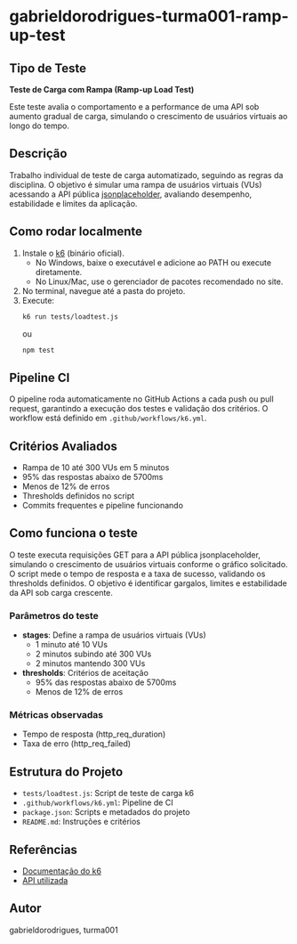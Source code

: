 # gabrieldorodrigues-turma001-ramp-up-test

## Tipo de Teste

**Teste de Carga com Rampa (Ramp-up Load Test)**

Este teste avalia o comportamento e a performance de uma API sob aumento gradual de carga, simulando o crescimento de usuários virtuais ao longo do tempo.

## Descrição

Trabalho individual de teste de carga automatizado, seguindo as regras da disciplina. O objetivo é simular uma rampa de usuários virtuais (VUs) acessando a API pública [jsonplaceholder](https://jsonplaceholder.typicode.com/posts), avaliando desempenho, estabilidade e limites da aplicação.

## Como rodar localmente

1. Instale o [k6](https://k6.io/docs/getting-started/installation/) (binário oficial).
   - No Windows, baixe o executável e adicione ao PATH ou execute diretamente.
   - No Linux/Mac, use o gerenciador de pacotes recomendado no site.
2. No terminal, navegue até a pasta do projeto.
3. Execute:
   ```sh
   k6 run tests/loadtest.js
   ```
   ou
   ```sh
   npm test
   ```

## Pipeline CI

O pipeline roda automaticamente no GitHub Actions a cada push ou pull request, garantindo a execução dos testes e validação dos critérios. O workflow está definido em `.github/workflows/k6.yml`.

## Critérios Avaliados

- Rampa de 10 até 300 VUs em 5 minutos
- 95% das respostas abaixo de 5700ms
- Menos de 12% de erros
- Thresholds definidos no script
- Commits frequentes e pipeline funcionando

## Como funciona o teste

O teste executa requisições GET para a API pública jsonplaceholder, simulando o crescimento de usuários virtuais conforme o gráfico solicitado. O script mede o tempo de resposta e a taxa de sucesso, validando os thresholds definidos. O objetivo é identificar gargalos, limites e estabilidade da API sob carga crescente.

### Parâmetros do teste

- **stages**: Define a rampa de usuários virtuais (VUs)
  - 1 minuto até 10 VUs
  - 2 minutos subindo até 300 VUs
  - 2 minutos mantendo 300 VUs
- **thresholds**: Critérios de aceitação
  - 95% das respostas abaixo de 5700ms
  - Menos de 12% de erros

### Métricas observadas

- Tempo de resposta (http_req_duration)
- Taxa de erro (http_req_failed)

## Estrutura do Projeto

- `tests/loadtest.js`: Script de teste de carga k6
- `.github/workflows/k6.yml`: Pipeline de CI
- `package.json`: Scripts e metadados do projeto
- `README.md`: Instruções e critérios

## Referências

- [Documentação do k6](https://k6.io/docs/)
- [API utilizada](https://jsonplaceholder.typicode.com/)

## Autor

gabrieldorodrigues, turma001

